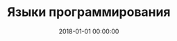 ---
title:  Языки программирования
description: Конспекты и уроки по языкам программирования.
keywords: изучение языков программирования
date: 2018-01-01 00:00:00
---
